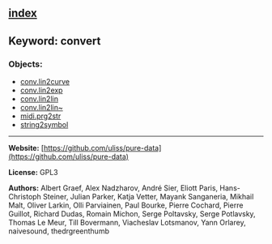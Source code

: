 [index](../index.html)
---

## Keyword: convert

### Objects:
* [conv.lin2curve](../conv.lin2curve.html)
* [conv.lin2exp](../conv.lin2exp.html)
* [conv.lin2lin](../conv.lin2lin.html)
* [conv.lin2lin~](../conv.lin2lin~.html)
* [midi.prg2str](../midi.prg2str.html)
* [string2symbol](../string2symbol.html)

---
**Website:** [https://github.com/uliss/pure-data](https://github.com/uliss/pure-data)

**License:** GPL3

**Authors:** Albert Graef, Alex Nadzharov, André Sier, Eliott Paris, Hans-Christoph Steiner, Julian Parker, Katja Vetter, Mayank Sanganeria, Mikhail Malt, Oliver Larkin, Olli Parviainen, Paul Bourke, Pierre Cochard, Pierre Guillot, Richard Dudas, Romain Michon, Serge Poltavsky, Serge Potlavsky, Thomas Le Meur, Till Bovermann, Viacheslav Lotsmanov, Yann Orlarey, naivesound, thedrgreenthumb
